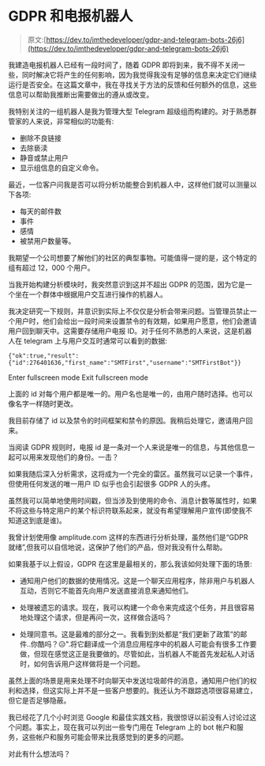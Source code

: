 # GDPR 和电报机器人

> 原文:[https://dev.to/imthedeveloper/gdpr-and-telegram-bots-26j6](https://dev.to/imthedeveloper/gdpr-and-telegram-bots-26j6)

我建造电报机器人已经有一段时间了，随着 GDPR 即将到来，我不得不关闭一些，同时解决它将产生的任何影响，因为我觉得我没有足够的信息来决定它们继续运行是否安全。在这篇文章中，我在寻找关于方法的反馈和任何额外的信息，这些信息可以帮助我推断出需要做出的遵从或改变。

我特别关注的一组机器人是我为管理大型 Telegram 超级组而构建的。对于熟悉群管家的人来说，非常相似的功能有:

*   删除不良链接
*   去除亵渎
*   静音或禁止用户
*   显示组信息的自定义命令。

最近，一位客户问我是否可以将分析功能整合到机器人中，这样他们就可以测量以下各项:

*   每天的邮件数
*   事件
*   感情
*   被禁用户数量等。

我期望一个公司想要了解他们的社区的典型事物。可能值得一提的是，这个特定的组有超过 12，000 个用户。

当我开始构建分析模块时，我突然意识到这并不超出 GDPR 的范围，因为它是一个坐在一个群体中根据用户交互进行操作的机器人。

我决定研究一下规则，并意识到实际上不仅仅是分析会带来问题。当管理员禁止一个用户时，他们会给出一段时间来设置禁令的有效期，如果用户愿意，他们会邀请用户回到聊天中。这需要存储用户电报 ID。对于任何不熟悉的人来说，这是机器人在 telegram 上与用户交互时通常可以看到的数据:

```
{"ok":true,"result":{"id":276401636,"first_name":"SMTFirst","username":"SMTFirstBot"}} 
```

Enter fullscreen mode Exit fullscreen mode

上面的 id 对每个用户都是唯一的。用户名也是唯一的，由用户随时选择。也可以像名字一样随时更改。

我目前存储了 id 以及禁令的时间框架和禁令的原因。我稍后处理它，邀请用户回来。

当阅读 GDPR 规则时，电报 id 是一条对一个人来说是唯一的信息，与其他信息一起可以用来发现他们的身份。一击？

如果我随后深入分析需求，这将成为一个完全的雷区。虽然我可以记录一个事件，但使用任何发送的唯一用户 ID 似乎也会引起很多 GDPR 人的头疼。

虽然我可以简单地使用时间戳，但当涉及到使用的命令、消息计数等属性时，如果不将这些与特定用户的某个标识符联系起来，就没有希望理解用户宣传(即使我不知道这到底是谁)。

我曾计划使用像 amplitude.com 这样的东西进行分析处理，虽然他们是“GDPR 就绪”,但我可以自信地说，这保护了他们的产品，但对我没有什么帮助。

如果我基于以上假设，GDPR 在这里是最相关的，那么我该如何处理下面的场景:

*   通知用户他们的数据的使用情况。这是一个聊天应用程序，除非用户与机器人互动，否则它不能首先向用户发送直接消息来通知他们。

*   处理被遗忘的请求。现在，我可以构建一个命令来完成这个任务，并且很容易地处理这个请求，但是再问一次，这样做合适吗？

*   处理同意书。这是最难的部分之一。我看到到处都是“我们更新了政策”的邮件..你酷吗？😥".将它翻译成一个消息应用程序中的机器人可能会有很多工作要做，但现在感觉这正是我要做的。尽管如此，当机器人不能首先发起私人对话时，如何告诉用户这样做将是一个问题。

虽然上面的场景是用来处理不时向聊天中发送垃圾邮件的消息，通知用户他们的权利和选择，但这实际上并不是一些客户想要的。我还认为不跟踪选项很容易建立，但它是否足够隐蔽。

我已经花了几个小时浏览 Google 和最佳实践文档，我很惊讶以前没有人讨论过这个问题。事实上，现在我可以列出一些专门用在 Telegram 上的 bot 帐户和服务，这些帐户和服务可能会带来比我感觉到的更多的问题。

对此有什么想法吗？